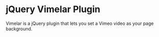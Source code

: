 # jQuery Vimelar Plugin
Vimelar is a jQuery plugin that lets you set a Vimeo video as your page background.

